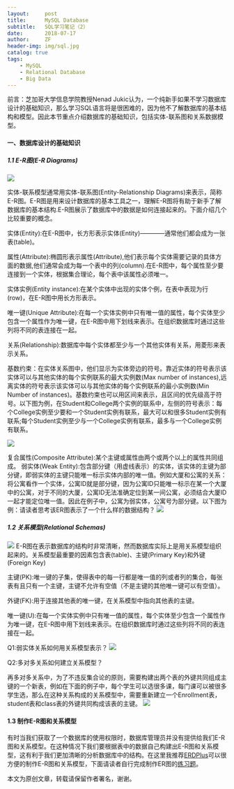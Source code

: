 ```yaml
---
layout:     post
title:      MySQL Database
subtitle:   SQL学习笔记（2）
date:       2018-07-17
author:     ZF
header-img: img/sql.jpg
catalog: true
tags:
    - MySQL
    - Relational Database
    - Big Data
--- 
```


前言：芝加哥大学信息学院教授Nenad Jukic认为，一个纯新手如果不学习数据库设计的基础知识，那么学习SQL语言将是很困难的，因为他不了解数据库的基本结构和模型。因此本节重点介绍数据库的基础知识，包括实体-联系图和关系数据模型。

#### 一、数据库设计的基础知识

##### 1.1 E-R图(E-R Diagrams)
![](http://m.qpic.cn/psb?/V12j1VvP2SOs2p/0Gp8qPQOPKNYcBMB1ujN*kpM3ah6cSAlQGU4jou4mik!/b/dDIBAAAAAAAA&bo=LAU4BAAAAAARByU!&rf=viewer_4)

实体-联系模型通常用实体-联系图(Entity-Relationship Diagrams)来表示，简称E-R图。E-R图是用来设计数据库的基本工具之一，理解E-R图将有助于新手了解数据库的基本结构.E-R图展示了数据库中的数据是如何连接起来的。下面介绍几个比较重要的概念。

实体(Entity):在E-R图中，长方形表示实体(Entity)————通常他们都会成为一张表(table)。

属性(Attribute):椭圆形表示属性(Attribute),他们表示每个实体需要记录的具体方面的数据,他们通常会成为每一个表中的列(column).在E-R图中，每个属性至少要连接到一个实体，根据集合理论，每个表中该属性必须唯一。

实体实例(Entity instance):在某个实体中出现的实体个例，在表中表现为行(row)，在E-R图中用长方形表示。

唯一键(Unique Attribute):在每一个实体实例中只有唯一值的属性，每个实体至少包含一个属性作为唯一键，在E-R图中用下划线来表示。在组织数据库时通过这些列将不同的表连接在一起。

关系(Relationship):数据库中每个实体都至少与一个其他实体有关系，用菱形来表示关系。

基数约束：在实体关系图中，他们显示为实体旁边的符号。靠近实体的符号表示该实体可以与其他实体的每个实例联系的最大实例数(Max number of instances),远离实体的符号表示该实体可以与其他实体的每个实例联系的最小实例数(Min Number of instances)。基数约束也可以用区间来表示，且区间的优先级高于符号。以下图为例，在Student和College两个实例的联系中，左侧的符号表示：每个College实例至少要和一个Student实例有联系，最大可以和很多Student实例有联系;每个Student实例至少与一个College实例有联系，最多与一个College实例有联系。

![](http://m.qpic.cn/psb?/V12j1VvP2SOs2p/AbCQa.lBby5SRaPvR6qK3D4*Zi8Qcz5*AEilf2OmXrc!/b/dFcAAAAAAAAA&bo=lwQ4BAAAAAARB58!&rf=viewer_4)

复合属性(Composite Attribute):某个主键或属性由两个或两个以上的属性共同组成。
弱实体(Weak Entity):包含部分键（用虚线表示）的实体，该实体的主键为部分键，即弱实体的主键只能唯一标示实体内部的唯一值。例如大厦和公寓的关系：将公寓看作一个实体，公寓ID就是部分键，因为公寓ID只能唯一标示在某一个大厦中的公寓，对于不同的大厦，公寓ID无法准确定位到某一间公寓，必须结合大厦ID一起才能定位唯一值。因此在例子中，公寓为弱实体，公寓号为部分键。以下图为例：请读者思考该ER图表示了一个什么样的数据结构？
![](http://m.qpic.cn/psb?/V12j1VvP2SOs2p/JnqdJ4lg.PBZYKfUfToFYT9gFK6f0c8diJCc*u7vhvI!/b/dEcBAAAAAAAA&bo=DgX2AQAAAAARB8w!&rf=viewer_4)




##### 1.2 关系模型(Relational Schemas)
![](http://m.qpic.cn/psb?/V12j1VvP2SOs2p/nnqlN4.2UsVRG.eMbN0ehaBzMLkZxnM4HgAwHZb.sto!/b/dEMBAAAAAAAA&bo=Ywc4BAAAAAARF3g!&rf=viewer_4)
E-R图在表示数据库的结构时非常清晰，然而数据库实际上是用关系模型组织起来的。关系模型最重要的因素包含表(table)、主键(Primary Key)和外键(Foreign Key)

主键(PK):唯一键的子集，使得表中的每一行都是唯一值的列或者列的集合，每张表有且只有一个主键，主键不允许有空值（不是主键的其他唯一键可以有空值）。

外键(FK):用于连接其他表的唯一键，在关系模型中指向其他表的主键。

唯一键(U):在每一个实体实例中只有唯一值的属性，每个实体至少包含一个属性作为唯一键，在E-R图中用下划线来表示。在组织数据库时通过这些列将不同的表连接在一起。

Q1:弱实体关系如何用关系模型表示？
![](http://m.qpic.cn/psb?/V12j1VvP4HjkJF/4ebKZlNtBNYp5ywfZzHYKLrEHZRh7s*XqJY5N.JnhCA!/b/dDMBAAAAAAAA&bo=AAVGAwAAAAARB3A!&rf=viewer_4)

Q2:多对多关系如何建立关系模型？

再多对多关系中，为了不违反集合论的原则，需要构建出两个表的外键共同组成主键的一个新表，例如在下面的例子中，每个学生可以选很多课，每门课可以被很多学生选，那么在这种关系构成的关系模型中，需要重新建立一个Enrollment表，student表和class表的外键共同构成该表的主键。
![](http://m.qpic.cn/psb?/V12j1VvP4HjkJF/QFLi5tSx.RLazfdTG0URS4yrfzruhGzI1fu06lA1Qoc!/b/dC8BAAAAAAAA&bo=ngTGAgAAAAARB24!&rf=viewer_4)



#### 1.3 制作E-R图和关系模型

有时当我们获取了一个数据库的使用权限时，数据库管理员并没有提供给我们E-R图和关系模型。在这种情况下我们要根据表中的数据自己构建出E-R图和关系模型，这有利于我们更加清晰的分析数据库中的结构。在这里我推荐[ERDPlus](https://www.erdplus.com)可以很方便的制作E-R图和关系模型，下面请读者自行完成制作ER图的[练习题](https://d3c33hcgiwev3.cloudfront.net/_2f505758e259ec07021c4cac02fb2e71_Entity-Relationship-Diagrams-Exercises.pdf?Expires=1531958400&Signature=kzPZqFS3qPy-irU8NtQqd5jdex4Gp2gyKn93O9dZUyws-cGYkY5HziLuzWX3l742WIcrL2O5LQLYmjHCFiNwWw~5~BcCAjXzlYZN2-Emdv3eQKz8SL6j6WileJwNSPqTUhLP2GghxgCKrcjUokfexexnBZD-fIU6R9JRrlgQtmA_&Key-Pair-Id=APKAJLTNE6QMUY6HBC5A)。


本文为原创文章，转载请保留作者署名，谢谢。

